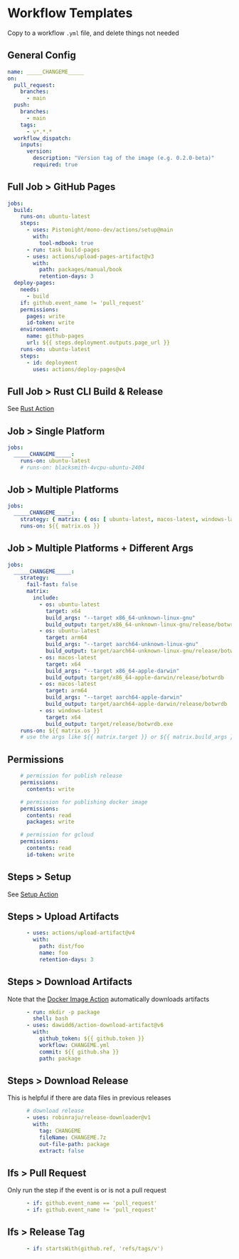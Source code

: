 # Workflow Templates

Copy to a workflow `.yml` file, and delete things not needed

## General Config
```yaml
name: _____CHANGEME_____
on:
  pull_request:
    branches:
      - main
  push:
    branches:
      - main
    tags:
      - v*.*.*
  workflow_dispatch:
    inputs:
      version:
        description: "Version tag of the image (e.g. 0.2.0-beta)"
        required: true
```

## Full Job > GitHub Pages
```yaml
jobs:
  build:
    runs-on: ubuntu-latest
    steps:
      - uses: Pistonight/mono-dev/actions/setup@main
        with:
          tool-mdbook: true
      - run: task build-pages
      - uses: actions/upload-pages-artifact@v3
        with:
          path: packages/manual/book
          retention-days: 3
  deploy-pages:
    needs:
      - build
    if: github.event_name != 'pull_request'
    permissions:
      pages: write
      id-token: write
    environment:
      name: github-pages
      url: ${{ steps.deployment.outputs.page_url }}
    runs-on: ubuntu-latest
    steps:
      - id: deployment
        uses: actions/deploy-pages@v4
```

## Full Job > Rust CLI Build & Release
See [Rust Action](./action_rust.md)

## Job > Single Platform
```yaml
jobs:
  _____CHANGEME_____:
    runs-on: ubuntu-latest
    # runs-on: blacksmith-4vcpu-ubuntu-2404
```

## Job > Multiple Platforms
```yaml
jobs:
  _____CHANGEME_____:
    strategy: { matrix: { os: [ ubuntu-latest, macos-latest, windows-latest ] } }
    runs-on: ${{ matrix.os }}
```

## Job > Multiple Platforms + Different Args
```yaml
jobs:
  _____CHANGEME_____:
    strategy:
      fail-fast: false
      matrix:
        include:
          - os: ubuntu-latest
            target: x64
            build_args: "--target x86_64-unknown-linux-gnu"
            build_output: target/x86_64-unknown-linux-gnu/release/botwrdb
          - os: ubuntu-latest
            target: arm64
            build_args: "--target aarch64-unknown-linux-gnu"
            build_output: target/aarch64-unknown-linux-gnu/release/botwrdb
          - os: macos-latest
            target: x64
            build_args: "--target x86_64-apple-darwin"
            build_output: target/x86_64-apple-darwin/release/botwrdb
          - os: macos-latest
            target: arm64
            build_args: "--target aarch64-apple-darwin"
            build_output: target/aarch64-apple-darwin/release/botwrdb
          - os: windows-latest
            target: x64
            build_output: target/release/botwrdb.exe
    runs-on: ${{ matrix.os }}
    # use the args like ${{ matrix.target }} or ${{ matrix.build_args }}
```


## Permissions
```yaml
    # permission for publish release
    permissions:
      contents: write

    # permission for publishing docker image
    permissions:
      contents: read
      packages: write

    # permission for gcloud
    permissions:
      contents: read
      id-token: write
```

## Steps > Setup
See [Setup Action](./action_setup.md)

## Steps > Upload Artifacts
```yaml
      - uses: actions/upload-artifact@v4
        with:
          path: dist/foo
          name: foo
          retention-days: 3
```

## Steps > Download Artifacts
Note that the [Docker Image Action](./action_docker.md) automatically downloads artifacts
```yaml
      - run: mkdir -p package
        shell: bash
      - uses: dawidd6/action-download-artifact@v6
        with:
          github_token: ${{ github.token }}
          workflow: CHANGEME.yml
          commit: ${{ github.sha }}
          path: package
```

## Steps > Download Release
This is helpful if there are data files in previous releases

```yaml
      # download release
      - uses: robinraju/release-downloader@v1
        with:
          tag: CHANGEME
          fileName: CHANGEME.7z
          out-file-path: package
          extract: false
```

## Ifs > Pull Request

Only run the step if the event is or is not a pull request
```yaml
      - if: github.event_name == 'pull_request'
      - if: github.event_name != 'pull_request'
```

## Ifs > Release Tag
```yaml
      - if: startsWith(github.ref, 'refs/tags/v')
```
